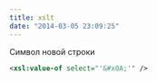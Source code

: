 ```yaml
---
title: xslt
date: "2014-03-05 23:09:25"
---
```


Символ новой строки

```xml
<xsl:value-of select="'&#x0A;'" />
```
